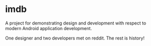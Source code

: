 # imdb
A project for demonstrating design and development with respect to modern Android application development.

One designer and two developers met on reddit. The rest is history!
